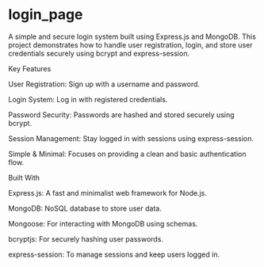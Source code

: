 # login_page
A simple and secure login system built using Express.js and MongoDB. This project demonstrates how to handle user registration, login, and store user credentials securely using bcrypt and express-session.

Key Features

User Registration: Sign up with a username and password.

Login System: Log in with registered credentials.

Password Security: Passwords are hashed and stored securely using bcrypt.

Session Management: Stay logged in with sessions using express-session.

Simple & Minimal: Focuses on providing a clean and basic authentication flow.


Built With


Express.js: A fast and minimalist web framework for Node.js.

MongoDB: NoSQL database to store user data.

Mongoose: For interacting with MongoDB using schemas.

bcryptjs: For securely hashing user passwords.

express-session: To manage sessions and keep users logged in.
